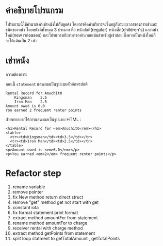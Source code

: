 # คำอธิบายโปรแกรม

โปรแกรมนี้ใช้คำนวณค่าเช่าหนังให้กับลูกค้า โดยการคิดค่าบริการจะขึ้นอยู่กับระยะเวลาของการเช่าและชนิดของหนัง
โดยหนังมีทั้งหมด 3 ประเภท คือ หนังปกติ(regular) หนังเด็ก(children's) และหนังใหม่(new releases)
และโปรแกรมยังสามารถคำนวณแต้มสำหรับผู้เช่าบ่อย ซึ่งหากเป็นหนังใหม่ก็จะได้แต้มเป็น 2 เท่า

# เช่าหนัง

ความต้องการ:

ตอนนี้ `statement` แสดงผลเป็นรูปแบบตัวอักษรปกติ

```
Rental Record for AnuchitO
 	Kingsman	3.5
	Iron Man	2.5
Amount owed is 6.0
You earned 2 frequent renter points
```

ฝ่ายขายอยากได้การแสดงผลเป็นรูปแบบ HTML :

```
<h1>Rental Record for <em>AnuchitO</em></h1>
<table>
  <tr><td>Kingsman</td><td>3.5</td></tr>
  <tr><td>Iron Man</td><td>2.5</td></tr>
</table>
<p>Amount owed is <em>6.0</em></p>
<p>You earned <em>2</em> frequent renter points</p>
```
# Refactor step
1. rename variable 
2. remove pointer
3. fix New method return direct struct
4. remove "get" method get not start with get
5. constant iota
6. fix format statement print format
7. extract method amountFor from  statement
8. rename method  amountFor to charge 
9. receiver rental with charge method
10. extract method getPoints from statement
11. split loop statment to getTotalAmount  , getTotalPoints